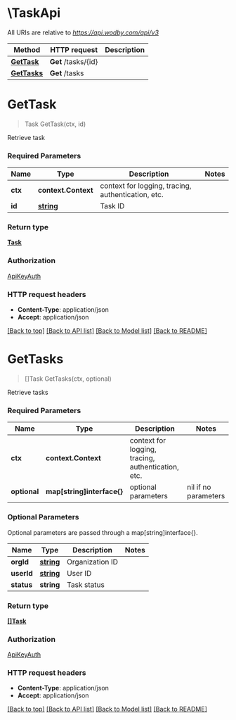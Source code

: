 # \TaskApi

All URIs are relative to *https://api.wodby.com/api/v3*

Method | HTTP request | Description
------------- | ------------- | -------------
[**GetTask**](TaskApi.md#GetTask) | **Get** /tasks/{id} | 
[**GetTasks**](TaskApi.md#GetTasks) | **Get** /tasks | 


# **GetTask**
> Task GetTask(ctx, id)


Retrieve task

### Required Parameters

Name | Type | Description  | Notes
------------- | ------------- | ------------- | -------------
 **ctx** | **context.Context** | context for logging, tracing, authentication, etc.
  **id** | [**string**](.md)| Task ID | 

### Return type

[**Task**](Task.md)

### Authorization

[ApiKeyAuth](../README.md#ApiKeyAuth)

### HTTP request headers

 - **Content-Type**: application/json
 - **Accept**: application/json

[[Back to top]](#) [[Back to API list]](../README.md#documentation-for-api-endpoints) [[Back to Model list]](../README.md#documentation-for-models) [[Back to README]](../README.md)

# **GetTasks**
> []Task GetTasks(ctx, optional)


Retrieve tasks

### Required Parameters

Name | Type | Description  | Notes
------------- | ------------- | ------------- | -------------
 **ctx** | **context.Context** | context for logging, tracing, authentication, etc.
 **optional** | **map[string]interface{}** | optional parameters | nil if no parameters

### Optional Parameters
Optional parameters are passed through a map[string]interface{}.

Name | Type | Description  | Notes
------------- | ------------- | ------------- | -------------
 **orgId** | [**string**](.md)| Organization ID | 
 **userId** | [**string**](.md)| User ID | 
 **status** | **string**| Task status | 

### Return type

[**[]Task**](Task.md)

### Authorization

[ApiKeyAuth](../README.md#ApiKeyAuth)

### HTTP request headers

 - **Content-Type**: application/json
 - **Accept**: application/json

[[Back to top]](#) [[Back to API list]](../README.md#documentation-for-api-endpoints) [[Back to Model list]](../README.md#documentation-for-models) [[Back to README]](../README.md)

